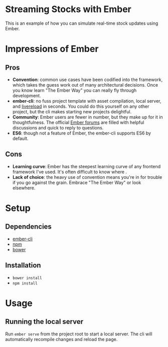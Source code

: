 # Streaming Stocks with Ember

This is an example of how you can simulate real-time stock updates using
Ember.

# Impressions of Ember

## Pros

- **Convention**: common use cases have been codified into the framework,
  which takes the guess work out of many architectural decisions. Once you
  know learn "The Ember Way" you can really fly through development.
- **ember-cli**: no fuss project template with asset compilation, local
  server, and [livereload](https://github.com/napcs/node-livereload) in
  seconds. You could do this yourself on any other project, but the cli
  makes starting new projects delightful.
- **Community**: Ember users are fewer in number, but they make up for it
  in thoughtfulness. The official [Ember
  forums](http://discuss.emberjs.com) are filled with helpful discussions
  and quick to reply to questions.
- **ES6**: though not a feature of Ember, the ember-cli
  supports ES6 by default.

## Cons

- **Learning curve**: Ember has the steepest learning curve of any
  frontend framework I've used. It's often difficult to know where .
- **Lack of choice**: the heavy use of convention means you're in for
  trouble if you go against the grain. Embrace "The Ember Way" or look
  elsewhere.

# Setup

## Dependencies

- [ember-cli](http://www.ember-cli.com/)
- [npm](https://www.npmjs.org/)
- [bower](http://bower.io/)

## Installation

- `bower install`
- `npm install`

# Usage

## Running the local server 

Run `ember serve` from the project root to start a local server. The cli
will automatically recompile changes and reload the page.
